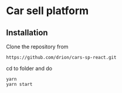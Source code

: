 # Car sell platform

## Installation

Clone the repository from

```
https://github.com/drion/cars-sp-react.git
```

cd to folder and do

```
yarn
yarn start
```

